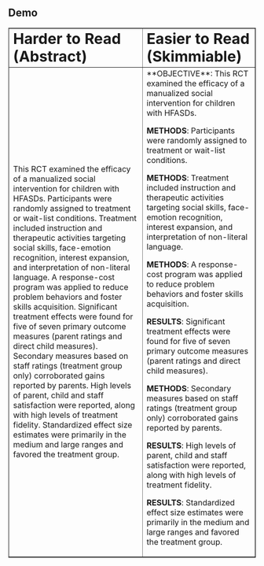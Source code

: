 
## Demo


<table border="1">
 <tr>
    <td><b style="font-size:30px">Harder to Read (Abstract)</b></td>
    <td><b style="font-size:30px">Easier to Read (Skimmiable)</b></td>
 </tr>
 <tr>
    <td>This RCT examined the efficacy of a manualized social intervention for children with HFASDs.
Participants were randomly assigned to treatment or wait-list conditions.
Treatment included instruction and therapeutic activities targeting social skills, face-emotion recognition, interest expansion, and interpretation of non-literal language.
A response-cost program was applied to reduce problem behaviors and foster skills acquisition.
Significant treatment effects were found for five of seven primary outcome measures (parent ratings and direct child measures).
Secondary measures based on staff ratings (treatment group only) corroborated gains reported by parents.
High levels of parent, child and staff satisfaction were reported, along with high levels of treatment fidelity.
Standardized effect size estimates were primarily in the medium and large ranges and favored the treatment group.</td>
    <td>
     **OBJECTIVE**: This RCT examined the efficacy of a manualized social intervention for children with HFASDs.
     
**METHODS**: Participants were randomly assigned to treatment or wait-list conditions.
     
**METHODS**: Treatment included instruction and therapeutic activities targeting social skills, face-emotion recognition, interest expansion, and interpretation of non-literal language.
     
**METHODS**: A response-cost program was applied to reduce problem behaviors and foster skills acquisition.
     
**RESULTS**: Significant treatment effects were found for five of seven primary outcome measures (parent ratings and direct child measures).
     
**METHODS**: Secondary measures based on staff ratings (treatment group only) corroborated gains reported by parents.
     
**RESULTS**: High levels of parent, child and staff satisfaction were reported, along with high levels of treatment fidelity.
     
**RESULTS**: Standardized effect size estimates were primarily in the medium and large ranges and favored the treatment group.
     
</td>
 </tr>
</table>


